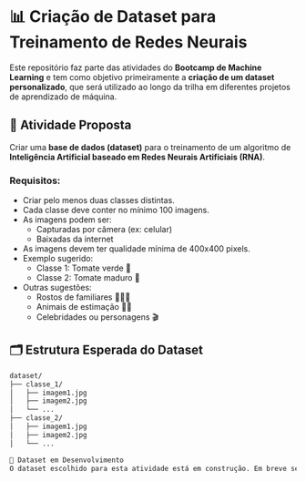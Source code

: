 # 📊 Criação de Dataset para Treinamento de Redes Neurais

Este repositório faz parte das atividades do **Bootcamp de Machine Learning** e tem como objetivo primeiramente a **criação de um dataset personalizado**, que será utilizado ao longo da trilha em diferentes projetos de aprendizado de máquina.

## 🧠 Atividade Proposta

Criar uma **base de dados (dataset)** para o treinamento de um algoritmo de **Inteligência Artificial baseado em Redes Neurais Artificiais (RNA)**.

### Requisitos:

- Criar pelo menos duas classes distintas.
- Cada classe deve conter no mínimo 100 imagens.
- As imagens podem ser:
  - Capturadas por câmera (ex: celular)
  - Baixadas da internet
- As imagens devem ter qualidade mínima de 400x400 pixels.
- Exemplo sugerido: 
  - Classe 1: Tomate verde 🍏
  - Classe 2: Tomate maduro 🍅
- Outras sugestões:
  - Rostos de familiares 👨‍👩‍👧
  - Animais de estimação 🐶🐱
  - Celebridades ou personagens 🎬

## 🗂 Estrutura Esperada do Dataset

```bash
dataset/
├── classe_1/
│   ├── imagem1.jpg
│   ├── imagem2.jpg
│   └── ...
├── classe_2/
│   ├── imagem1.jpg
│   ├── imagem2.jpg
│   └── ...

📸 Dataset em Desenvolvimento
O dataset escolhido para esta atividade está em construção. Em breve será adicionado ao repositório com as imagens organizadas por classes.

